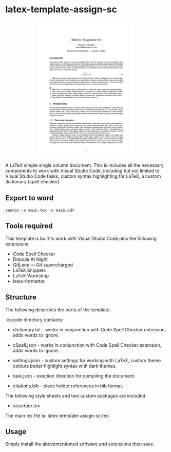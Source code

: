 # latex-template-assign-sc
<p align="center">
    <img src="./img/latex-template-assign-sc.png" width="300">
</p>

A LaTeX simple single column document. This is includes all the necessary components to work with Visual Studio Code, including but not limited to:  Visual Studio Code tasks, custom syntax highlighting for LaTeX, a custom dictionary (spell checker).

## Export to word

```
pandoc -s main.tex -o main.odt
```

## Tools required
This template is built to work with Visual Studio Code plus the following extensions:

- Code Spell Checker
- Dracula At Night
- GitLens — Git supercharged
- LaTeX Snippets
- LaTeX Workshop
- latex-formatter

## Structure
The following describes the parts of the template.

.vscode directory contains:
- dictionary.txt - works in conjunction with Code Spell Checker extension, adds words to ignore.
- cSpell.json - works in conjunction with Code Spell Checker extension, adds words to ignore.
- settings.json - custom settings for working with LaTeX, custom theme colours better highlight syntax with dark themes.
- task.json - exection direction for compiling the document.

- citations.bib - place holder references in bib format.

The following style sheets and two custom packages are included:
- structure.tex

The main tex file is: latex-template-assign-sc.tex

## Usage
Simply install the abovementioned software and extensions then save.
